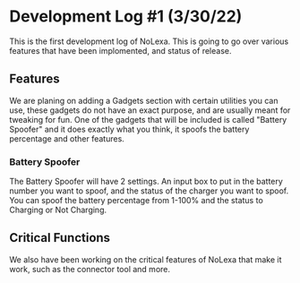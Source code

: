 # Development Log #1 (3/30/22)
This is the first development log of NoLexa. This is going to go over various features that have been implomented, and status of release.

## Features
We are planing on adding a Gadgets section with certain utilities you can use, these gadgets do not have an exact purpose, and are usually meant for tweaking for fun. One of the gadgets that will be included is called "Battery Spoofer" and it does exactly what you think, it spoofs the battery percentage and other features.

### Battery Spoofer
The Battery Spoofer will have 2 settings. An input box to put in the battery number you want to spoof, and the status of the charger you want to spoof. You can spoof the battery percentage from 1-100% and the status to Charging or Not Charging.

## Critical Functions
We also have been working on the critical features of NoLexa that make it work, such as the connector tool and more.
